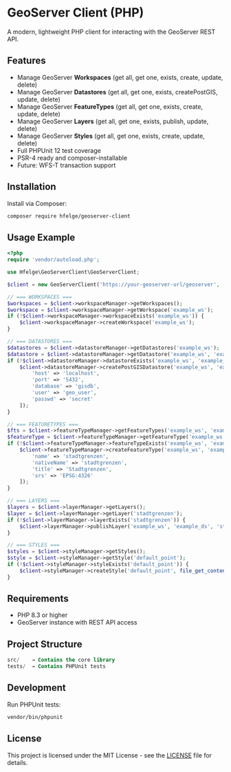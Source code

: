 # GeoServer Client (PHP)

A modern, lightweight PHP client for interacting with the GeoServer REST API.

## Features

- Manage GeoServer **Workspaces** (get all, get one, exists, create, update, delete)
- Manage GeoServer **Datastores** (get all, get one, exists, createPostGIS, update, delete)
- Manage GeoServer **FeatureTypes** (get all, get one, exists, create, update, delete)
- Manage GeoServer **Layers** (get all, get one, exists, publish, update, delete)
- Manage GeoServer **Styles** (get all, get one, exists, create, update, delete)
- Full PHPUnit 12 test coverage
- PSR-4 ready and composer-installable
- Future: WFS-T transaction support

## Installation

Install via Composer:

```bash
composer require hfelge/geoserver-client
```

## Usage Example
```php
<?php
require 'vendor/autoload.php';

use Hfelge\GeoServerClient\GeoServerClient;

$client = new GeoServerClient('https://your-geoserver-url/geoserver', 'admin', 'geoserver');

// === WORKSPACES ===
$workspaces = $client->workspaceManager->getWorkspaces();
$workspace = $client->workspaceManager->getWorkspace('example_ws');
if (!$client->workspaceManager->workspaceExists('example_ws')) {
    $client->workspaceManager->createWorkspace('example_ws');
}

// === DATASTORES ===
$datastores = $client->datastoreManager->getDatastores('example_ws');
$datastore = $client->datastoreManager->getDatastore('example_ws', 'example_ds');
if (!$client->datastoreManager->datastoreExists('example_ws', 'example_ds')) {
    $client->datastoreManager->createPostGISDatastore('example_ws', 'example_ds', [
        'host' => 'localhost',
        'port' => '5432',
        'database' => 'gisdb',
        'user' => 'geo_user',
        'passwd' => 'secret'
    ]);
}

// === FEATURETYPES ===
$fts = $client->featureTypeManager->getFeatureTypes('example_ws', 'example_ds');
$featureType = $client->featureTypeManager->getFeatureType('example_ws', 'example_ds', 'stadtgrenzen');
if (!$client->featureTypeManager->featureTypeExists('example_ws', 'example_ds', 'stadtgrenzen')) {
    $client->featureTypeManager->createFeatureType('example_ws', 'example_ds', [
        'name' => 'stadtgrenzen',
        'nativeName' => 'stadtgrenzen',
        'title' => 'Stadtgrenzen',
        'srs' => 'EPSG:4326'
    ]);
}

// === LAYERS ===
$layers = $client->layerManager->getLayers();
$layer = $client->layerManager->getLayer('stadtgrenzen');
if (!$client->layerManager->layerExists('stadtgrenzen')) {
    $client->layerManager->publishLayer('example_ws', 'example_ds', 'stadtgrenzen');
}

// === STYLES ===
$styles = $client->styleManager->getStyles();
$style = $client->styleManager->getStyle('default_point');
if (!$client->styleManager->styleExists('default_point')) {
    $client->styleManager->createStyle('default_point', file_get_contents('path/to/your.sld'));
}
```

## Requirements
+ PHP 8.3 or higher
+ GeoServer instance with REST API access

## Project Structure

```sql
src/    → Contains the core library
tests/  → Contains PHPUnit tests
```


## Development
Run PHPUnit tests:
```bash
vendor/bin/phpunit
```

## License
This project is licensed under the MIT License - see the [LICENSE](LICENSE) file for details.
